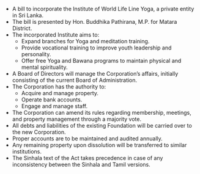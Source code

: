 - A bill to incorporate the Institute of World Life Line Yoga, a private entity in Sri Lanka.
- The bill is presented by Hon. Buddhika Pathirana, M.P. for Matara District.
- The incorporated Institute aims to:
  - Expand branches for Yoga and meditation training.
  - Provide vocational training to improve youth leadership and personality.
  - Offer free Yoga and Bawana programs to maintain physical and mental spirituality.
- A Board of Directors will manage the Corporation’s affairs, initially consisting of the current Board of Administration.
- The Corporation has the authority to:
  - Acquire and manage property.
  - Operate bank accounts.
  - Engage and manage staff.
- The Corporation can amend its rules regarding membership, meetings, and property management through a majority vote.
- All debts and liabilities of the existing Foundation will be carried over to the new Corporation.
- Proper accounts are to be maintained and audited annually.
- Any remaining property upon dissolution will be transferred to similar institutions.
- The Sinhala text of the Act takes precedence in case of any inconsistency between the Sinhala and Tamil versions.